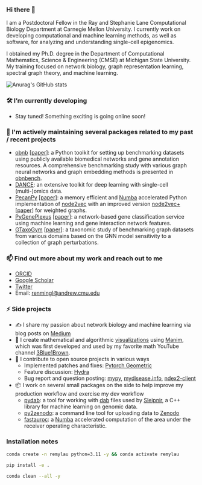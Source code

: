### Hi there 👋

<!--
**RemyLau/remylau** is a ✨ _special_ ✨ repository because its `README.md` (this file) appears on your GitHub profile.

Here are some ideas to get you started:

- 🔭 I’m currently working on ...
- 🌱 I’m currently learning ...
- 👯 I’m looking to collaborate on ...
- 🤔 I’m looking for help with ...
- 💬 Ask me about ...
- 📫 How to reach me: ...
- 😄 Pronouns: ...
- ⚡ Fun fact: ...
-->

I am a Postdoctoral Fellow in the Ray and Stephanie Lane Computational Biology
Department at Carnegie Mellon University. I currently work on developing
computational and machine learning methods, as well as software, for analyzing
and understanding single-cell epigenomics.

I obtained my Ph.D. degree in the Department of Computational Mathematics,
Science & Engineering (CMSE) at Michigan State University. My training focused
on network biology, graph representation learning, spectral graph theory,
and machine learning.

![Anurag's GitHub stats](https://github-readme-stats.vercel.app/api?username=remylau&theme=tokyonight&show_icons=true)

###  🛠 I’m currently developing
- Stay tuned! Something exciting is going online soon!

### 🧰 I'm actively maintaining several packages related to my past / recent projects
- [obnb](https://github.com/krishnanlab/obnb) [[paper](https://proceedings.mlr.press/v240/liu24a.html)]: a Python toolkit for setting up benchmarking datasets using publicly available biomedical networks and gene annotation resources. A comprehensive benchmarking study with various graph neural networks and graph embedding methods is presented in [obnbench](https://github.com/krishnanlab/obnbench).
- [DANCE](https://github.com/OmicsML/dance): an extensive toolkit for deep learning with single-cell (multi-)omics data.
- [PecanPy](https://github.com/krishnanlab/PecanPy) [[paper](https://academic.oup.com/bioinformatics/article/37/19/3377/6184859)]: a memory efficient and [Numba](https://github.com/numba/numba) accelerated Python implementation of [node2vec](https://snap.stanford.edu/node2vec/) with an improved version [node2vec+](https://github.com/krishnanlab/node2vecplus_benchmarks) [[paper](https://www.biorxiv.org/content/10.1101/2022.08.14.503926v1.abstract)] for weighted graphs. 
- [PyGenePlexus](https://github.com/krishnanlab/PyGenePlexus) [[paper](https://academic.oup.com/bioinformatics/article/36/11/3457/5780279)]: a network-based gene classification service using machine learning and gene interaction network features.
- [GTaxoGym](https://github.com/G-Taxonomy-Workgroup/GTaxoGym) [[paper](https://arxiv.org/abs/2206.07729)]: a taxonomic study of benchmarking graph datasets from various domains based on the GNN model sensitivity to a collection of graph perturbations.

### 📫 Find out more about my work and reach out to me
- [ORCID](https://orcid.org/0000-0002-6025-6492)
- [Google Scholar](https://scholar.google.com/citations?user=by5L-BcAAAAJ)
- [Twitter](https://twitter.com/RemyLau3)
- Email: renmingl@andrew.cmu.edu

### ⚡ Side projects
- ✍️ I share my passion about network biology and machine learning via blog posts on [Medium](https://remylau961.medium.com/)
- 👀 I create mathematical and algorithmic [visualizations](https://github.com/RemyLau/visualizations) using [Manim](https://github.com/ManimCommunity/manim), which was first developed and used by my favorite math YouTube channel [3Blue1Brown](https://www.3blue1brown.com/).
- 🤗 I contribute to open source projects in various ways
  - Implemented patches and fixes: [Pytorch Geometric](https://github.com/pyg-team/pytorch_geometric)
  - Feature discussion: [Hydra](https://github.com/facebookresearch/hydra)
  - Bug report and question posting: [mypy](https://github.com/python/mypy), [mydisease.info](https://github.com/biothings/mydisease.info), [ndex2-client](https://github.com/ndexbio/ndex2-client)
- 📦 I work on several small packages on the side to help improve my production workflow and exercise my dev workflow
  - [pydab](https://github.com/krishnanlab/pydab): a tool for working with [dab](https://functionlab.github.io/sleipnir-docs/Dat2Dab.html) files used by [Sleipnir](https://functionlab.github.io/sleipnir-docs/), a C++ library for machine learning on genomic data.
  - [py2zenodo](https://github.com/RemyLau/py2zenodo): a command line tool for uploading data to [Zenodo](https://zenodo.org/)
  - [fastauroc](https://github.com/RemyLau/fastauc): a [Numba](https://github.com/numba/numba) accelerated computation of the area under the receiver operating characteristic.

### Installation notes

```bash
conda create -n remylau python=3.11 -y && conda activate remylau

pip install -e .

conda clean --all -y
```
